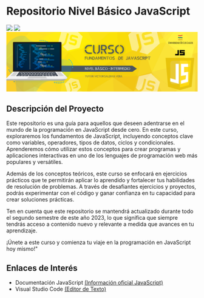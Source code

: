 # Repositorio Nivel Básico JavaScript
<p align="left">
   <img src="https://img.shields.io/badge/Status-En%20Desarrollo-green?style=plastic">
   <img src="https://img.shields.io/badge/JavaScript-F7DF1E?logo=JavaScript&logoColor=000&style=plastic">


<img src="./assets/img/cursoJS.png"/>

## Descripción del Proyecto

Este repositorio es una guía para aquellos que deseen adentrarse en el mundo de la programación en JavaScript desde cero. En este curso, exploraremos los fundamentos de JavaScript, incluyendo conceptos clave como variables, operadores, tipos de datos, ciclos y condicionales. Aprenderemos cómo utilizar estos conceptos para crear programas y aplicaciones interactivas en uno de los lenguajes de programación web más populares y versátiles.

Además de los conceptos teóricos, este curso se enfocará en ejercicios prácticos que te permitirán aplicar lo aprendido y fortalecer tus habilidades de resolución de problemas. A través de desafiantes ejercicios y proyectos, podrás experimentar con el código y ganar confianza en tu capacidad para crear soluciones prácticas.

Ten en cuenta que este repositorio se mantendrá actualizado durante todo el segundo semestre de este año 2023, lo que significa que siempre tendrás acceso a contenido nuevo y relevante a medida que avances en tu aprendizaje.

¡Únete a este curso y comienza tu viaje en la programación en JavaScript hoy mismo!"

## Enlaces de Interés

- Documentación JavaScript [(Información oficial JavaScript)][js]
- Visual Studio Code [(Editor de Texto)][vscode]

[js]: https://developer.mozilla.org/es/docs/Web/JavaScript
[vscode]: https://code.visualstudio.com/download

